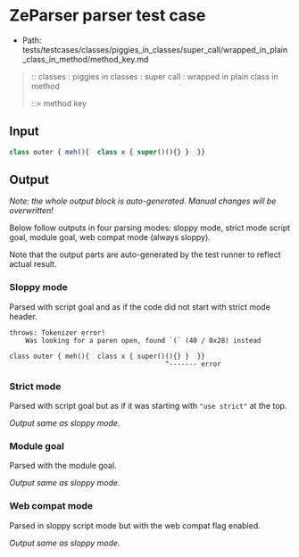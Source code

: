 # ZeParser parser test case

- Path: tests/testcases/classes/piggies_in_classes/super_call/wrapped_in_plain_class_in_method/method_key.md

> :: classes : piggies in classes : super call : wrapped in plain class in method
>
> ::> method key

## Input

`````js
class outer { meh(){  class x { super()(){} }  }}
`````

## Output

_Note: the whole output block is auto-generated. Manual changes will be overwritten!_

Below follow outputs in four parsing modes: sloppy mode, strict mode script goal, module goal, web compat mode (always sloppy).

Note that the output parts are auto-generated by the test runner to reflect actual result.

### Sloppy mode

Parsed with script goal and as if the code did not start with strict mode header.

`````
throws: Tokenizer error!
    Was looking for a paren open, found `(` (40 / 0x28) instead

class outer { meh(){  class x { super()(){} }  }}
                                       ^------- error
`````

### Strict mode

Parsed with script goal but as if it was starting with `"use strict"` at the top.

_Output same as sloppy mode._

### Module goal

Parsed with the module goal.

_Output same as sloppy mode._

### Web compat mode

Parsed in sloppy script mode but with the web compat flag enabled.

_Output same as sloppy mode._

